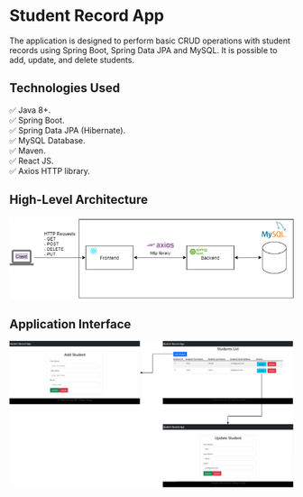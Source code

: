 # Student Record App

The application is designed to perform basic CRUD operations with student records using Spring Boot, Spring Data JPA and MySQL. It is possible to add, update, and delete students.    

## Technologies Used
   :white_check_mark: Java 8+.  
   :white_check_mark: Spring Boot.  
   :white_check_mark: Spring Data JPA (Hibernate).  
   :white_check_mark: MySQL Database.  
   :white_check_mark: Maven.  
   :white_check_mark: React JS.  
   :white_check_mark: Axios HTTP library.  
   
   
## High-Level Architecture

<p align="center">
   <img src ="readmeSource/Architecture.PNG" width="600">
</p>

## Application Interface

<p align="center">
   <img src ="readMeSource/WebPage.png" width="1132">
</p>










